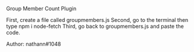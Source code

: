 Group Member Count Plugin

First, create a file called groupmembers.js
Second, go to the terminal then type npm i node-fetch
Third, go back to groupmembers.js and paste the code.

Author: nathann#1048
